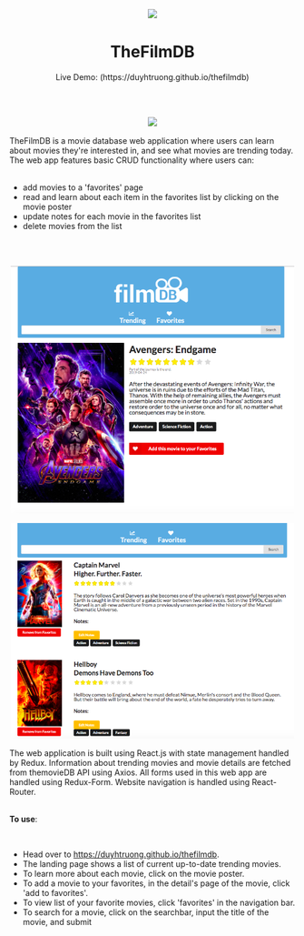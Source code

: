 
<p align='center'><img src='./assets/mockup_film.png' width='500'></p>
<h1 align='center'>TheFilmDB</h1>

<p align='center'>Live Demo: (https://duyhtruong.github.io/thefilmdb)</p>
</br>
</br>
<p align='center'><img src='./assets/trending_film.png' width='500'></p>

TheFilmDB is a movie database web application where users can learn about movies they're interested in, and see what movies are trending today. The web app features basic CRUD functionality where users can: 
</br>
</br>
- add movies to a 'favorites' page</br>
- read and learn about each item in the favorites list by clicking on the movie poster</br>
- update notes for each movie in the favorites list</br>
- delete movies from the list</br>
</br>
</br>

<p align='center'><img src='./assets/details_film.png' width='500'></p>
<p align='center'><img src='./assets/favorites_film.png' width='500'></p>

The web application is built using React.js with state management handled by Redux. Information about trending movies and movie details are fetched from themovieDB API using Axios. All forms used in this web app are handled using Redux-Form. Website navigation is handled using React-Router. 
</br>
</br>

**To use**:
 
 </br> 
  
  - Head over to https://duyhtruong.github.io/thefilmdb. 
  - The landing page shows a list of current up-to-date trending movies.
  - To learn more about each movie, click on the movie poster.
  - To add a movie to your favorites, in the detail's page of the movie, click 'add to favorites'.
  - To view list of your favorite movies, click 'favorites' in the navigation bar.    
  - To search for a movie, click on the searchbar, input the title of the movie, and submit

